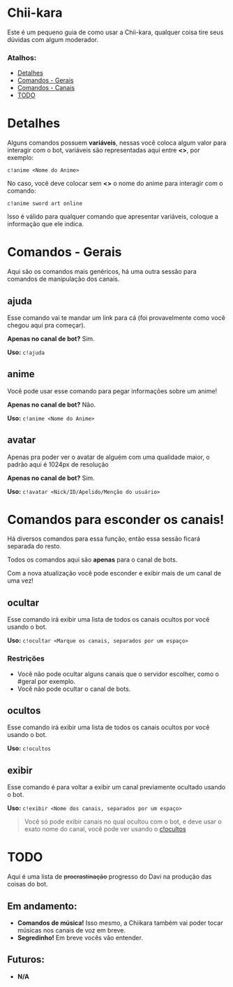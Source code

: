 
# Chii-kara
Este é um pequeno guia de como usar a Chii-kara, qualquer coisa tire seus dúvidas com algum moderador.
### Atalhos:
 - [Detalhes](#Detalhes)
 - [Comandos - Gerais](#comandos---gerais)
 - [Comandos - Canais](#comandos-para-esconder-os-canais)
 - [TODO](#TODO)

# Detalhes

Alguns comandos possuem **variáveis**, nessas você coloca algum valor para interagir com o bot, variáveis são representadas aqui entre **<>**, por exemplo:

    c!anime <Nome do Anime>
No caso, você deve colocar sem **<>** o nome do anime para interagir com o comando:

    c!anime sword art online

Isso é válido para qualquer comando que apresentar variáveis, coloque a informação que ele indica.
# Comandos - Gerais
Aqui são os comandos mais genéricos, há uma outra sessão para comandos de manipulação dos canais.
## ajuda
Esse comando vai te mandar um link para cá (foi provavelmente como você chegou aqui pra começar).

**Apenas no canal de bot?** Sim.

**Uso:**  `c!ajuda`

## anime
Você pode usar esse comando para pegar informações sobre um anime!

**Apenas no canal de bot?** Não.

**Uso:** `c!anime <Nome do Anime>`

## avatar
Apenas pra poder ver o avatar de alguém com uma qualidade maior, o padrão aqui é 1024px de resolução

**Apenas no canal de bot?** Sim.

**Uso:** `c!avatar <Nick/ID/Apelido/Menção do usuário>`


# Comandos para esconder os canais!
Há diversos comandos para essa função, então essa sessão ficará separada do resto.

Todos os comandos aqui são **apenas** para o canal de bots.

Com a nova atualização você pode esconder e exibir mais de um canal de uma vez!

## ocultar
Esse comando irá exibir uma lista de todos os canais ocultos por você usando o bot.


**Uso:**  `c!ocultar <Marque os canais, separados por um espaço>` 
### Restrições
 - Você não pode ocultar alguns canais que o servidor escolher, como o #geral por exemplo.
 - Você não pode ocultar o canal de bots.

## ocultos
Esse comando irá exibir uma lista de todos os canais ocultos por você usando o bot.

**Uso:**  `c!ocultos` 

## exibir
Esse comando é para voltar a exibir um canal previamente ocultado usando o bot.

**Uso:**  `c!exibir <Nome dos canais, separados por um espaço>` 

> Você só pode exibir canais no qual ocultou com o bot, e deve usar o exato nome do canal, você pode ver usando o [c!ocultos](#ocultos)

# TODO
Aqui é uma lista de ~~procrastinação~~ progresso do Davi na produção das coisas do bot.

## Em andamento:
  - **Comandos de música!** Isso mesmo, a Chiikara também vai poder tocar músicas nos canais de voz em breve.
 - **Segredinho!** Em breve vocês vão entender.
## Futuros:
 - **N/A**
